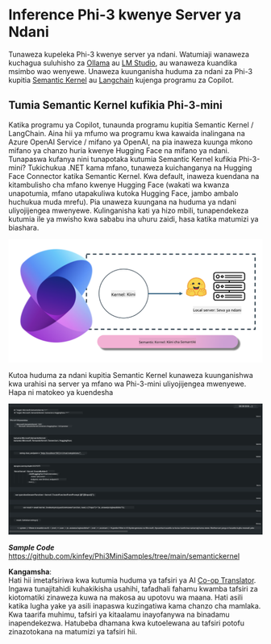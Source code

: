 <!--
CO_OP_TRANSLATOR_METADATA:
{
  "original_hash": "bcf5dd7031db0031abdb9dd0c05ba118",
  "translation_date": "2025-05-09T12:07:38+00:00",
  "source_file": "md/01.Introduction/03/Local_Server_Inference.md",
  "language_code": "sw"
}
-->
# **Inference Phi-3 kwenye Server ya Ndani**

Tunaweza kupeleka Phi-3 kwenye server ya ndani. Watumiaji wanaweza kuchagua suluhisho za [Ollama](https://ollama.com) au [LM Studio](https://llamaedge.com), au wanaweza kuandika msimbo wao wenyewe. Unaweza kuunganisha huduma za ndani za Phi-3 kupitia [Semantic Kernel](https://github.com/microsoft/semantic-kernel?WT.mc_id=aiml-138114-kinfeylo) au [Langchain](https://www.langchain.com/) kujenga programu za Copilot.

## **Tumia Semantic Kernel kufikia Phi-3-mini**

Katika programu ya Copilot, tunaunda programu kupitia Semantic Kernel / LangChain. Aina hii ya mfumo wa programu kwa kawaida inalingana na Azure OpenAI Service / mifano ya OpenAI, na pia inaweza kuunga mkono mifano ya chanzo huria kwenye Hugging Face na mifano ya ndani. Tunapaswa kufanya nini tunapotaka kutumia Semantic Kernel kufikia Phi-3-mini? Tukichukua .NET kama mfano, tunaweza kuichanganya na Hugging Face Connector katika Semantic Kernel. Kwa default, inaweza kuendana na kitambulisho cha mfano kwenye Hugging Face (wakati wa kwanza unapotumia, mfano utapakuliwa kutoka Hugging Face, jambo ambalo huchukua muda mrefu). Pia unaweza kuungana na huduma ya ndani uliyojijengea mwenyewe. Kulinganisha kati ya hizo mbili, tunapendekeza kutumia ile ya mwisho kwa sababu ina uhuru zaidi, hasa katika matumizi ya biashara.

![sk](../../../../../translated_images/sk.c244b32f4811c6f0938b9e95b0b2f4b28105bff6495bdc3b24cd42b3e3e89bb9.sw.png)

Kutoa huduma za ndani kupitia Semantic Kernel kunaweza kuunganishwa kwa urahisi na server ya mfano wa Phi-3-mini uliyojijengea mwenyewe. Hapa ni matokeo ya kuendesha

![skrun](../../../../../translated_images/skrun.fb7a635a22ae8b7919d6e15c0eb27262526ed69728c5a1d2773a97d4562657c7.sw.png)

***Sample Code*** https://github.com/kinfey/Phi3MiniSamples/tree/main/semantickernel

**Kangamsha**:  
Hati hii imetafsiriwa kwa kutumia huduma ya tafsiri ya AI [Co-op Translator](https://github.com/Azure/co-op-translator). Ingawa tunajitahidi kuhakikisha usahihi, tafadhali fahamu kwamba tafsiri za kiotomatiki zinaweza kuwa na makosa au upotovu wa maana. Hati asili katika lugha yake ya asili inapaswa kuzingatiwa kama chanzo cha mamlaka. Kwa taarifa muhimu, tafsiri ya kitaalamu inayofanywa na binadamu inapendekezwa. Hatubeba dhamana kwa kutoelewana au tafsiri potofu zinazotokana na matumizi ya tafsiri hii.